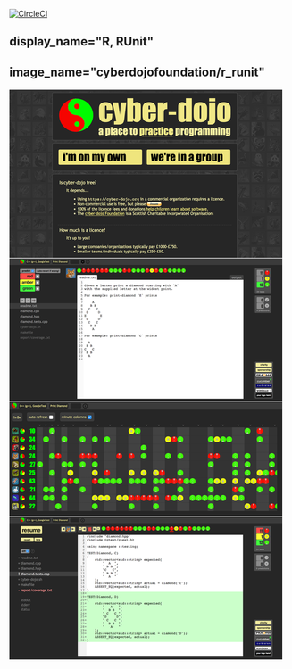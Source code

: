 [![CircleCI](https://circleci.com/gh/cyber-dojo-languages/r-runit.svg?style=svg)](https://circleci.com/gh/cyber-dojo-languages/r-runit)

## display_name="R, RUnit"
## image_name="cyberdojofoundation/r_runit"

![cyber-dojo.org home page](https://github.com/cyber-dojo/cyber-dojo/blob/master/shared/home_page_snapshot.png)